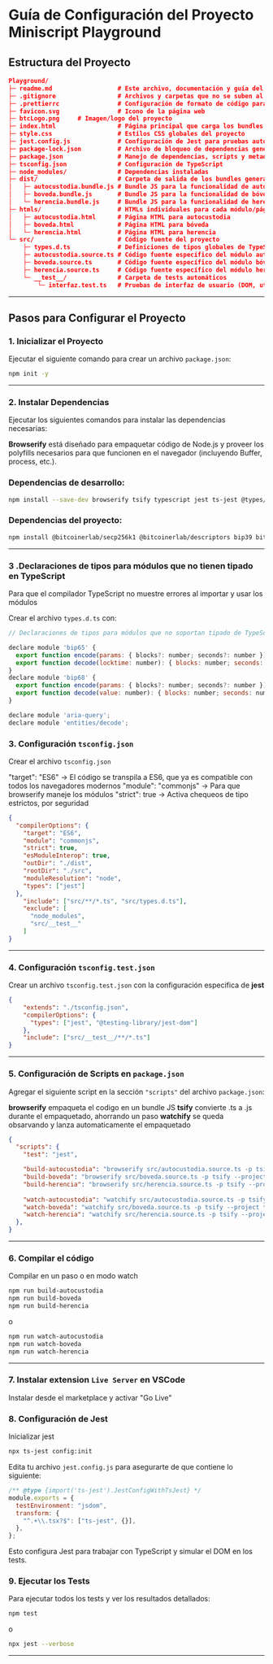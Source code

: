 # Guía de Configuración del Proyecto Miniscript Playground 

## Estructura del Proyecto
```json
Playground/
├─ readme.md                  # Este archivo, documentación y guía del proyecto
├─ .gitignore                 # Archivos y carpetas que no se suben al control de versiones
├─ .prettierrc                # Configuración de formato de código para Prettier
├─ favicon.svg                # Icono de la página web
├─ btcLogo.png     # Imagen/logo del proyecto
├─ index.html                 # Página principal que carga los bundles JS
├─ style.css                  # Estilos CSS globales del proyecto
├─ jest.config.js             # Configuración de Jest para pruebas automáticas
├─ package-lock.json          # Archivo de bloqueo de dependencias generado por npm
├─ package.json               # Manejo de dependencias, scripts y metadatos del proyecto
├─ tsconfig.json              # Configuración de TypeScript
├─ node_modules/              # Dependencias instaladas 
├─ dist/                      # Carpeta de salida de los bundles generados para cada módulo/página
│   ├─ autocustodia.bundle.js # Bundle JS para la funcionalidad de autocustodia
│   ├─ boveda.bundle.js       # Bundle JS para la funcionalidad de bóveda
│   └─ herencia.bundle.js     # Bundle JS para la funcionalidad de herencia
├─ htmls/                     # HTMLs individuales para cada módulo/página
│   ├─ autocustodia.html      # Página HTML para autocustodia
│   ├─ boveda.html            # Página HTML para bóveda
│   └─ herencia.html          # Página HTML para herencia
└─ src/                       # Código fuente del proyecto
    ├─ types.d.ts             # Definiciones de tipos globales de TypeScript
    ├─ autocustodia.source.ts # Código fuente específico del módulo autocustodia
    ├─ boveda.source.ts       # Código fuente específico del módulo bóveda
    ├─ herencia.source.ts     # Código fuente específico del módulo herencia
    └─ __test__/              # Carpeta de tests automáticos
        └─ interfaz.test.ts   # Pruebas de interfaz de usuario (DOM, utilidades visuales)

```

---

## Pasos para Configurar el Proyecto

### 1. Inicializar el Proyecto
Ejecutar el siguiente comando para crear un archivo `package.json`:
```bash
npm init -y
```

---

### 2. Instalar Dependencias
Ejecutar los siguientes comandos para instalar las dependencias necesarias:

**Browserify** está diseñado para empaquetar código de Node.js y proveer los polyfills necesarios para que funcionen en el navegador (incluyendo Buffer, process, etc.).

### Dependencias de desarrollo:
```bash
npm install --save-dev browserify tsify typescript jest ts-jest @types/jest @testing-library/jest-dom
```


### Dependencias del proyecto:
```bash
npm install @bitcoinerlab/secp256k1 @bitcoinerlab/descriptors bip39 bitcoinjs-lib 
```

---

### 3 .Declaraciones de tipos para módulos que no tienen tipado  en TypeScript


Para que el compilador TypeScript no muestre errores al importar y usar los módulos 

Crear el archivo `types.d.ts` con:

```js
// Declaraciones de tipos para módulos que no soportan tipado de TypeScript

declare module 'bip65' {
  export function encode(params: { blocks?: number; seconds?: number }): number;
  export function decode(locktime: number): { blocks: number; seconds: number };
}
declare module 'bip68' {
  export function encode(params: { blocks?: number; seconds?: number }): number;
  export function decode(value: number): { blocks: number; seconds: number };
}

declare module 'aria-query';
declare module 'entities/decode';
```


### 3. Configuración `tsconfig.json` 

Crear el archivo `tsconfig.json` 

"target": "ES6" → El código se transpila a ES6, que ya es compatible con todos los navegadores modernos
"module": "commonjs"  → Para que  browserify maneje los módulos
"strict": true → Activa chequeos de tipo estrictos, por seguridad

```json
{
  "compilerOptions": {
    "target": "ES6",
    "module": "commonjs",
    "strict": true,
    "esModuleInterop": true,
    "outDir": "./dist",
    "rootDir": "./src",
    "moduleResolution": "node",
    "types": ["jest"]
  },
    "include": ["src/**/*.ts", "src/types.d.ts"],
    "exclude": [
      "node_modules",
      "src/__test__"
    ]
}
```

---


### 4. Configuración `tsconfig.test.json`

Crear un archivo `tsconfig.test.json` con la configuración especifica de **jest**


```json
{
    "extends": "./tsconfig.json",
    "compilerOptions": {
      "types": ["jest", "@testing-library/jest-dom"]
    },
    "include": ["src/__test__/**/*.ts"]
}
```

---


### 5. Configuración de Scripts en `package.json`

Agregar el siguiente script en la sección `"scripts"` del archivo `package.json`:

**browserify** empaqueta el codigo en un bundle JS
**tsify** convierte .ts a .js durante el empaquetado, ahorrando un paso
**watchify** se queda obsarvando y lanza automaticamente el empaquetado

```json
{
  "scripts": {
    "test": "jest",

    "build-autocustodia": "browserify src/autocustodia.source.ts -p tsify --project tsconfig.json -o dist/autocustodia.bundle.js",
    "build-boveda": "browserify src/boveda.source.ts -p tsify --project tsconfig.json -o dist/boveda.bundle.js",
    "build-herencia": "browserify src/herencia.source.ts -p tsify --project tsconfig.json -o dist/herencia.bundle.js",
    
    "watch-autocustodia": "watchify src/autocustodia.source.ts -p tsify --project tsconfig.json -o dist/autocustodia.bundle.js --debug --verbose",
    "watch-boveda": "watchify src/boveda.source.ts -p tsify --project tsconfig.json -o dist/boveda.bundle.js --debug --verbose",
    "watch-herencia": "watchify src/herencia.source.ts -p tsify --project tsconfig.json -o dist/herencia.bundle.js --debug --verbose"
  },
}
```

---

### 6. Compilar el código

Compilar en un paso o en modo watch

```bash
npm run build-autocustodia
npm run build-boveda
npm run build-herencia
```
o
```bash
npm run watch-autocustodia
npm run watch-boveda
npm run watch-herencia
```

---


### 7. Instalar extension `Live Server` en VSCode

Instalar desde el marketplace y activar "Go Live"

### 8. Configuración de Jest

Inicializar jest

```bash
npx ts-jest config:init
```

Edita tu archivo `jest.config.js` para asegurarte de que contiene lo siguiente:

```js
/** @type {import('ts-jest').JestConfigWithTsJest} */
module.exports = {
  testEnvironment: "jsdom",
  transform: {
    "^.+\\.tsx?$": ["ts-jest", {}],
  },
};
```

Esto configura Jest para trabajar con TypeScript y simular el DOM en los tests.

### 9. Ejecutar los Tests

Para ejecutar todos los tests y ver los resultados detallados:

```bash
npm test
```
o 

```bash
npx jest --verbose
```


---

